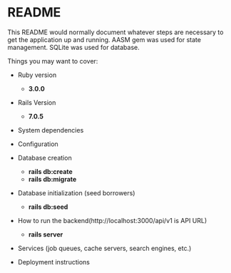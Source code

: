 
# README

This README would normally document whatever steps are necessary to get the
application up and running. AASM gem was used for state management. SQLite was used for database.

Things you may want to cover:

* Ruby version
	* **3.0.0**

* Rails Version
	* **7.0.5**
* System dependencies

* Configuration

* Database creation
	* **rails db:create**
	* **rails db:migrate**
* Database initialization (seed borrowers)
	*  **rails db:seed**
* How to run the backend(http://localhost:3000/api/v1 is API URL)
	* **rails server**
* Services (job queues, cache servers, search engines, etc.)

* Deployment instructions

